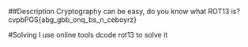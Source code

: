 ##Description
Cryptography can be easy, do you know what ROT13 is? cvpbPGS{abg_gbb_onq_bs_n_ceboyrz}

#Solving
I use online tools dcode rot13 to solve it 
        
